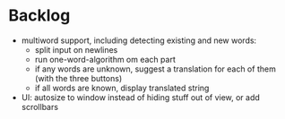 # Backlog

- multiword support, including detecting existing and new words:
    - split input on newlines
    - run one-word-algorithm om each part
    - if any words are unknown, suggest a translation for each of them (with the three buttons)
    - if all words are known, display translated string
- UI: autosize to window instead of hiding stuff out of view, or add scrollbars